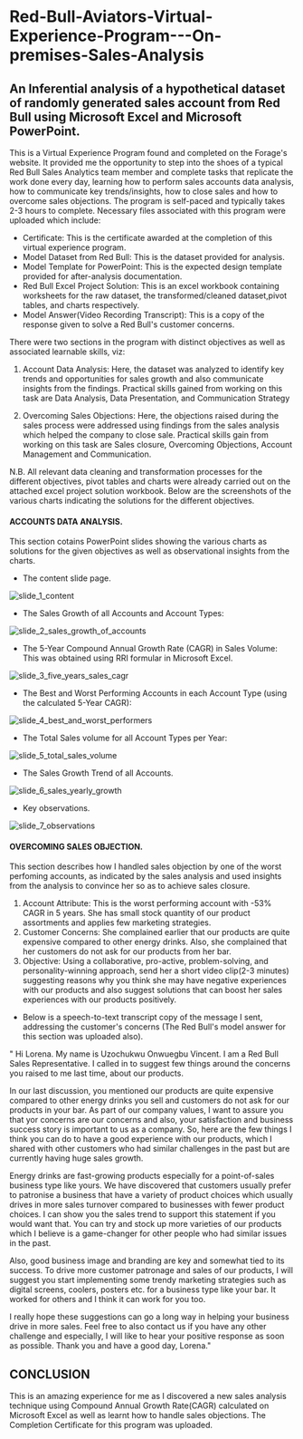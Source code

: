 # Red-Bull-Aviators-Virtual-Experience-Program---On-premises-Sales-Analysis


## An Inferential analysis of a hypothetical dataset of randomly generated sales account from Red Bull using Microsoft Excel and Microsoft PowerPoint.



This is a Virtual Experience Program found and completed on the Forage's website. It provided me the opportunity to step into the shoes of a typical Red Bull Sales Analytics team member and complete tasks that replicate the work done every day, learning how to perform sales accounts data analysis, how to communicate key trends/insights, how to close sales and how to overcome sales objections. The program is self-paced and typically takes 2-3 hours to complete. Necessary files associated with this program were uploaded which include:

- Certificate: This is the certificate awarded at the completion of this virtual experience program.
- Model Dataset from Red Bull: This is the dataset provided for analysis.
- Model Template for PowerPoint: This is the expected design template provided for after-analysis documentation.
- Red Bull Excel Project Solution: This is an excel workbook containing worksheets for the raw dataset, the transformed/cleaned dataset,pivot tables, and charts respectively.
- Model Answer(Video Recording Transcript): This is a copy of the response given to solve a Red Bull's customer concerns.


There were two sections in the program with distinct objectives as well as associated learnable skills, viz:

1. Account Data Analysis: Here, the dataset was analyzed to identify key trends and opportunities for sales growth and also communicate insights from the findings. Practical skills gained from working on this task are Data Analysis, Data Presentation, and Communication Strategy

2. Overcoming Sales Objections: Here, the objections raised during the sales process were addressed using findings from the sales analysis which helped the company to close sale. Practical skills gain from working on this task are Sales closure, Overcoming Objections, Account Management and Communication.


N.B. All relevant data cleaning and transformation processes for the different objectives, pivot tables and charts were already carried out on the attached excel project solution workbook. Below are the screenshots of the various charts indicating the solutions for the different objectives.




#### ACCOUNTS DATA ANALYSIS.

This section cotains PowerPoint slides showing the various charts as solutions for the given objectives as well as observational insights from the charts.

- The content slide page.


![slide_1_content](https://user-images.githubusercontent.com/112668327/205489809-cf16e7b3-a8b2-4833-9cd6-84bdcd3934e5.png)


- The Sales Growth of all Accounts and Account Types:


![slide_2_sales_growth_of_accounts](https://user-images.githubusercontent.com/112668327/205483222-6806cd12-9ee3-4d0e-9dab-58315ba6bdb4.png)


- The 5-Year Compound Annual Growth Rate (CAGR) in Sales Volume: This was obtained using RRI formular in Microsoft Excel.


![slide_3_five_years_sales_cagr](https://user-images.githubusercontent.com/112668327/205483243-6ea46461-6628-48e7-bb9f-0c7a312216e9.png)


- The Best and Worst Performing Accounts in each Account Type (using the calculated 5-Year CAGR):


![slide_4_best_and_worst_performers](https://user-images.githubusercontent.com/112668327/205483261-051911cc-88d4-445a-8fa1-fbfe8f07c5c1.png)


- The Total Sales volume for all Account Types per Year:


![slide_5_total_sales_volume](https://user-images.githubusercontent.com/112668327/205483270-63099a4f-933f-429e-abaa-58659ecf845a.png)


- The Sales Growth Trend of all Accounts.


![slide_6_sales_yearly_growth](https://user-images.githubusercontent.com/112668327/205483278-ee5362eb-e2f8-4431-8d00-c3ce217884e1.png)


- Key observations.


![slide_7_observations](https://user-images.githubusercontent.com/112668327/205483309-e022af9d-4295-4ad0-b91a-5c6fd4d23656.png)




#### OVERCOMING SALES OBJECTION.

This section describes how I handled sales objection by one of the worst perfoming accounts, as indicated by the sales analysis and used insights from the analysis to convince her so as to achieve sales closure.

1. Account Attribute: This is the worst performing account with -53% CAGR in 5 years. She has small stock quantity of our product assortments and applies few marketing strategies.
2. Customer Concerns: She complained earlier that our products are quite expensive compared to other energy drinks. Also, she complained that her customers do not ask for our products from her bar.
3. Objective: Using a collaborative, pro-active, problem-solving, and personality-winning approach, send her a short video clip(2-3 minutes) suggesting reasons why you think she may have negative experiences with our products and also suggest solutions that can boost her sales experiences with our products positively.


- Below is a speech-to-text transcript copy of the message I sent, addressing the customer's concerns (The Red Bull's model answer for this section was uploaded also).


" Hi Lorena. My name is Uzochukwu Onwuegbu Vincent. I am a Red Bull Sales Representative. I called in to suggest few things around the concerns you raised to me last time, about our products.

In our last discussion, you mentioned our products are quite expensive compared to other energy drinks you sell and customers do not ask for our products in your bar. As part of our company values, I want to assure you that yor concerns are our concerns and also, your satisfaction and business success story is important to us as a company. So, here are the few things I think you can do to have a good experience with our products, which I shared with other customers who had similar challenges in the past but are currently having huge sales growth.

Energy drinks are fast-growing products especially for a point-of-sales business type like yours. We have discovered that customers usually prefer to patronise a business that have a variety of product choices which usually drives in more sales turnover compared to businesses with fewer product choices. I can show you the sales trend to support this statement if you would want that. You can try and stock up more varieties of our products which I believe is a game-changer for other people who had similar issues in the past.

Also, good business image and branding are key and somewhat tied to its success. To drive more customer patronage and sales of our products, I will suggest you start implementing some trendy marketing strategies such as digital screens, coolers, posters etc. for a business type like your bar. It worked for others and I think it can work for you too.

I really hope these suggestions can go a long way in helping your business drive in more sales. Feel free to also contact us if you have any other challenge and especially, I will like to hear your positive response as soon as possible. Thank you and have a good day, Lorena."




## CONCLUSION

This is an amazing experience for me as I discovered a new sales analysis technique using Compound Annual Growth Rate(CAGR) calculated on Microsoft Excel as well as learnt how to handle sales objections. The Completion Certificate for this program was uploaded.
